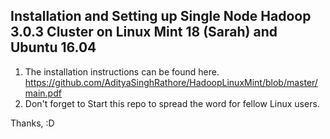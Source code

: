 ## Installation and Setting up Single Node Hadoop 3.0.3 Cluster on Linux Mint 18 (Sarah) and Ubuntu 16.04

1. The installation instructions can be found here.
<https://github.com/AdityaSinghRathore/HadoopLinuxMint/blob/master/main.pdf>
2. Don't forget to Start this repo to spread the word for fellow Linux  users.

Thanks, :D
